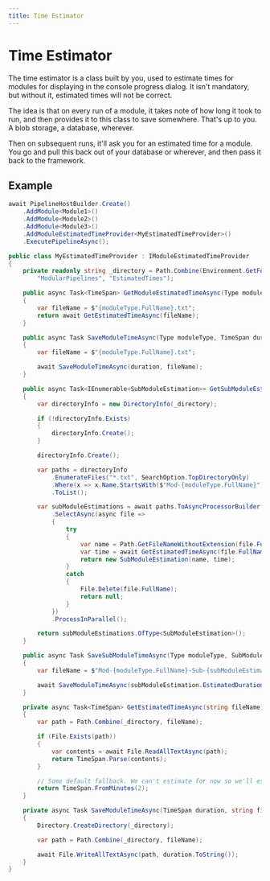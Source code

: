 ```yaml
---
title: Time Estimator
---
```


# Time Estimator

The time estimator is a class built by you, used to estimate times for modules for displaying in the console progress dialog. It isn't mandatory, but without it, estimated times will not be correct.

The idea is that on every run of a module, it takes note of how long it took to run, and then provides it to this class to save somewhere. That's up to you. A blob storage, a database, wherever.

Then on subsequent runs, it'll ask you for an estimated time for a module. You go and pull this back out of your database or wherever, and then pass it back to the framework.

## Example

```csharp
await PipelineHostBuilder.Create()
    .AddModule<Module1>()
    .AddModule<Module2>()
    .AddModule<Module3>()
    .AddModuleEstimatedTimeProvider<MyEstimatedTimeProvider>()
    .ExecutePipelineAsync();
```

```csharp
public class MyEstimatedTimeProvider : IModuleEstimatedTimeProvider
{
    private readonly string _directory = Path.Combine(Environment.GetFolderPath(Environment.SpecialFolder.ApplicationData),
        "ModularPipelines", "EstimatedTimes");

    public async Task<TimeSpan> GetModuleEstimatedTimeAsync(Type moduleType)
    {
        var fileName = $"{moduleType.FullName}.txt";
        return await GetEstimatedTimeAsync(fileName);
    }

    public async Task SaveModuleTimeAsync(Type moduleType, TimeSpan duration)
    {
        var fileName = $"{moduleType.FullName}.txt";

        await SaveModuleTimeAsync(duration, fileName);
    }

    public async Task<IEnumerable<SubModuleEstimation>> GetSubModuleEstimatedTimesAsync(Type moduleType)
    {
        var directoryInfo = new DirectoryInfo(_directory);

        if (!directoryInfo.Exists)
        {
            directoryInfo.Create();
        }

        directoryInfo.Create();

        var paths = directoryInfo
            .EnumerateFiles("*.txt", SearchOption.TopDirectoryOnly)
            .Where(x => x.Name.StartsWith($"Mod-{moduleType.FullName}"))
            .ToList();

        var subModuleEstimations = await paths.ToAsyncProcessorBuilder()
            .SelectAsync(async file =>
            {
                try
                {
                    var name = Path.GetFileNameWithoutExtension(file.FullName).Split("-Sub-")[1];
                    var time = await GetEstimatedTimeAsync(file.FullName);
                    return new SubModuleEstimation(name, time);
                }
                catch
                {
                    File.Delete(file.FullName);
                    return null;
                }
            })
            .ProcessInParallel();

        return subModuleEstimations.OfType<SubModuleEstimation>();
    }

    public async Task SaveSubModuleTimeAsync(Type moduleType, SubModuleEstimation subModuleEstimation)
    {
        var fileName = $"Mod-{moduleType.FullName}-Sub-{subModuleEstimation.SubModuleName}.txt";

        await SaveModuleTimeAsync(subModuleEstimation.EstimatedDuration, fileName);
    }

    private async Task<TimeSpan> GetEstimatedTimeAsync(string fileName)
    {
        var path = Path.Combine(_directory, fileName);

        if (File.Exists(path))
        {
            var contents = await File.ReadAllTextAsync(path);
            return TimeSpan.Parse(contents);
        }

        // Some default fallback. We can't estimate for now so we'll estimate next time.
        return TimeSpan.FromMinutes(2);
    }

    private async Task SaveModuleTimeAsync(TimeSpan duration, string fileName)
    {
        Directory.CreateDirectory(_directory);

        var path = Path.Combine(_directory, fileName);

        await File.WriteAllTextAsync(path, duration.ToString());
    }
}
```